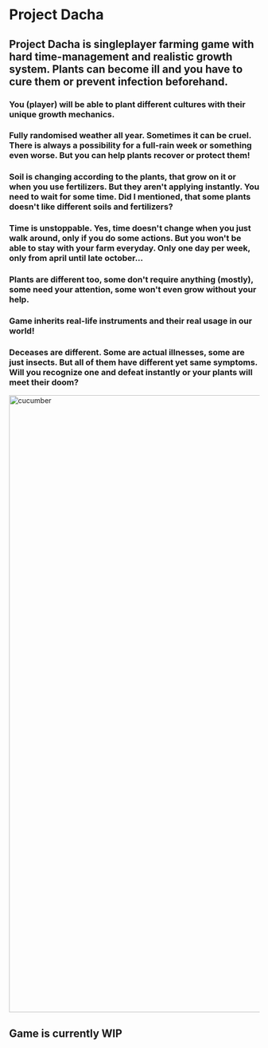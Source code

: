 # Project Dacha #
## Project Dacha is singleplayer farming game with hard time-management and realistic growth system. Plants can become ill and you have to cure them or prevent infection beforehand.

### You (player) will be able to plant different cultures with their unique growth mechanics.
### Fully randomised weather all year. Sometimes it can be cruel. There is always a possibility for a full-rain week or something even worse. But you can help plants recover or protect them!
### Soil is changing according to the plants, that grow on it or when you use fertilizers. But they aren't applying instantly. You need to wait for some time. Did I mentioned, that some plants doesn't like different soils and fertilizers?
### Time is unstoppable. Yes, time doesn't change when you just walk around, only if you do some actions. But you won't be able to stay with your farm everyday. Only one day per week, only from april until late october...
### Plants are different too, some don't require anything (mostly), some need your attention, some won't even grow without your help.
### Game inherits real-life instruments and their real usage in our world!
### Deceases are different. Some are actual illnesses, some are just insects. But all of them have different yet same symptoms. Will you recognize one and defeat instantly or your plants will meet their doom? 

<img width="1743" height="1237" alt="cucumber" src="https://github.com/user-attachments/assets/bf2b23c1-85df-4e40-a27c-6577573d1d32" />

## Game is currently WIP ##
